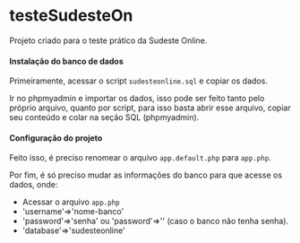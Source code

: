 # testeSudesteOn
Projeto criado para o teste prático da Sudeste Online.

#### Instalação do banco de dados

Primeiramente, acessar o script ```sudesteonline.sql``` e copiar os dados.

Ir no phpmyadmin e importar os dados, isso pode ser feito tanto pelo próprio arquivo, quanto por script, para isso basta abrir esse arquivo, copiar seu conteúdo e colar na seção SQL (phpmyadmin).

#### Configuração do projeto

Feito isso, é preciso renomear o arquivo ```app.default.php``` para ```app.php```.

Por fim, é só preciso mudar as informações do banco para que acesse os dados, onde:

* Acessar o arquivo ```app.php```
* 'username'=>'nome-banco'
* 'password'=>'senha' ou 'password'=>'' (caso o banco não tenha senha).
* 'database'=>'sudesteonline'
